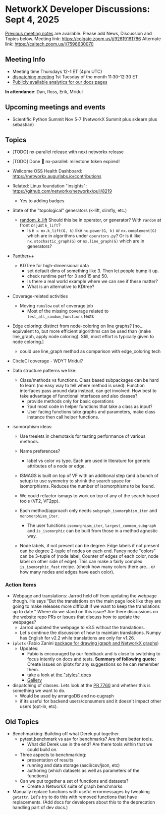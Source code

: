 # NetworkX Developer Discussions: Sept 4, 2025

[Previous meeting notes](https://github.com/networkx/archive/tree/main/meetings) are available. 
Please add News, Discussion and Topics below.
Meeting link: https://colgate.zoom.us/j/92619161786
Alternate link: https://caltech.zoom.us/j/7598630070

## Meeting Info
- Meeting time Thursdays 12-1 ET (4pm UTC) 
- [dispatching meeting](https://hackmd.io/rqs_pWMxSLmICXCpI3w-Ug) 1st Tuesday of the month 11:30-12:30 ET 
- [Publicly available analytics for our docs pages](https://views.scientific-python.org/networkx.org)

**In attendance**: Dan, Ross, Erik, Mridul

## Upcoming meetings and events
- Scientific Python Summit Nov 5-7 (NetworkX Summit plus sklearn plus sebastian)

## Topics

- [TODO] nx-parallel release with next networkx release
- [TODO] Done :tada: nx-parallel: milestone token expired!

- Wellcome OSS Health Dashboard: https://networkx.augurlabs.io/contributions
- Related: Linux foundation "insights": https://github.com/networkx/networkx/pull/8219
    - Yes to adding badges

- State of the "topological" generators (k-lift, slimfly, etc.)
    - [random_k_lift](https://github.com/networkx/networkx/pull/8045) Should this be in operator, or generator? With `random` at front or just `k_lift`?
        - Is `H = nx.k_lift(G, k)` like `nx.power(G, k)` or `nx.complement(G)` which are in algorithms under `operators.py`? Or is it like `nx.stochastic_graph(G)` or `nx.line_graph(G)` which are in generators?

- [Panther++](https://github.com/networkx/networkx/pull/4400)
  * KDTree for high-dimensional data
      * set default dims of something like 3. Then let people bump it up.
      * check runtime perf for 3 and 15 and 50. 
      * Is there a real world example where we can see if these matter?
      * What is an alternative to KDtree?

- Coverage-related activities
  * Moving `runslow` out of coverage job
    - Most of the missing coverage related to `test_all_random_functions` tests

- Edge coloring: distinct from node-coloring on line graphs? [no... equivalent to, but more efficient algorithms can be used than (make line_graph, apply node coloring). Still, most effort is typically given to node coloring.]
    - could use line_graph method as comparison with edge_coloring tech

- CircleCI coverage - WDYT Mridul?

- Data structure patterns we like:
    - Class/methods vs functions. Class based subpackages can be hard to learn (no easy way to tell where method is used). Function interfaces pass around data instead, can get involved. How best to take advantage of functional interfaces and also classes? 
        - provide methods only for basic operations
        - ?put most code in helper functions that take a class as input?
        - User facing functions take graphs and parameters, make class instance then call helper functions.

- isomorphism ideas:
    - Use treelets in chemotaxis for testing performance of various methods.
    - Name preferences?
        - label vs color vs type. Each are used in literature for generic attributes of a node or edge. 

    - ISMAGS is built on top of VF with an additional step (and a bunch of setup) to use symmetry to shrink the search space for isomorphisms. Reduces the number of isomorphisms to be found.
    - We could refactor ismags to work on top of any of the search based tools (VF2, VF2pp).
    - Each method/approach only needs `subgraph_isomorphism_iter` and `monomorphism_iter`.
        - The user functions `isomorphism_iter`, `largest_common_subgraph` and `is_isomorphic` can be built from those in a method agnostic way.
    - Node labels, if not present can be degree. Edge labels if not present can be degree 2-tuple of nodes on each end. Fancy node "colors" can be 3-tuple of (node label, Counter of edges of each color, node label on other side of edge). This can make a fairly complex `is_isomorphic_fast` recipe. (check how many colors there are... or how many nodes and edges have each color).

### Action Items
- Webpage and translations: Jarrod held off from updating the webpage though. He says "But the translations on the main page look like they are going to make releases more difficult if we want to keep the translations up to date." Where do we stand on this issue? Are there discussions on the website repo PRs or Issues that discuss how to update the webpages?
    - Jarrod updated the webpage to v3.5 without the translations.
    - Let's continue the discussion of how to maintain translations. Numpy has English for v2.2 while translations are only for v1.26.
- `iplotx` (Fabio Zanini [package for drawing igraph and NetworkX graphs](https://github.com/fabilab/iplotx)) 
    - Updates:
        - Fabio is encouraged by our feedback and is close to switching to focus intently on docs and tests. **Summary of following quote:** Create issues on iplotx for any suggestions so he can remember them.
        - take a look at [the "styles" docs](https://iplotx.readthedocs.io/en/latest/style.html)
        - [Gallery](https://iplotx.readthedocs.io/en/latest/gallery/index.html) 
- dispatching of classes. Lets look at the [PR 7760](https://github.com/networkx/networkx/pull/7760) and whether this is something we want to do.
    - Would be used by arrangoDB and nx-cugraph
    - if its useful for backend users/consumers and it doesn't impact other users (opt-in, etc). 


## Old Topics
- Benchmarking: Building off what Derek put together.
    - pytest.benchmark vs asv for benchmarks? Are there better tools. 
        - What did Derek use in the end? Are there tools within that we could build on.
    - Three aspects to benchmarking:
        - presentation of results
        - running and data storage (ascii/csv/json, etc)
        - authoring (which datasets as well as parameters of the functions)
    - Can we put together a set of functions and datasets?
        - Create a NetworkX suite of graph benchmarks
- Manually replace functions with useful errormessages by tweaking `getattr`. Let's try to do this with removed functions that have replacements. (Add docs for developers about this to the deprecation handling part of dev docs.)
